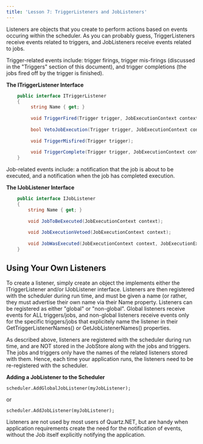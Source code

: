 ```yaml
---
title: 'Lesson 7: TriggerListeners and JobListeners'
---
```


Listeners are objects that you create to perform actions based on events occuring within the scheduler.
As you can probably guess, TriggerListeners receive events related to triggers, and JobListeners receive events related to jobs.

Trigger-related events include: trigger firings, trigger mis-firings (discussed in the "Triggers" section of this document),
and trigger completions (the jobs fired off by the trigger is finished).

__The ITriggerListener Interface__

```csharp
    public interface ITriggerListener
    {
         string Name { get; }
         
         void TriggerFired(Trigger trigger, JobExecutionContext context);
         
         bool VetoJobExecution(Trigger trigger, JobExecutionContext context);
         
         void TriggerMisfired(Trigger trigger);
         
         void TriggerComplete(Trigger trigger, JobExecutionContext context, int triggerInstructionCode);
    }
```

Job-related events include: a notification that the job is about to be executed, and a notification when the job has completed execution.


__The IJobListener Interface__

```csharp
    public interface IJobListener
    {
        string Name { get; }
    
        void JobToBeExecuted(JobExecutionContext context);
    
        void JobExecutionVetoed(JobExecutionContext context);
    
        void JobWasExecuted(JobExecutionContext context, JobExecutionException jobException);
    } 
```

## Using Your Own Listeners

To create a listener, simply create an object the implements either the ITriggerListener and/or IJobListener interface. 
Listeners are then registered with the scheduler during run time, and must be given a name (or rather, they must advertise their own 
name via their Name property. Listeners can be registered as either "global" or "non-global". 
Global listeners receive events for ALL triggers/jobs, and non-global listeners receive events only for the specific triggers/jobs that
explicitely name the listener in their GetTriggerListenerNames() or GetJobListenerNames() properties.

As described above, listeners are registered with the scheduler during run time, and are NOT stored in the JobStore along with the jobs and triggers.
The jobs and triggers only have the names of the related listeners stored with them. Hence, each time your application runs, the listeners 
need to be re-registered with the scheduler.

__Adding a JobListener to the Scheduler__

    scheduler.AddGlobalJobListener(myJobListener);

or

    scheduler.AddJobListener(myJobListener);

Listeners are not used by most users of Quartz.NET, but are handy when application requirements create the need
for the notification of events, without the Job itself explicitly notifying the application.
